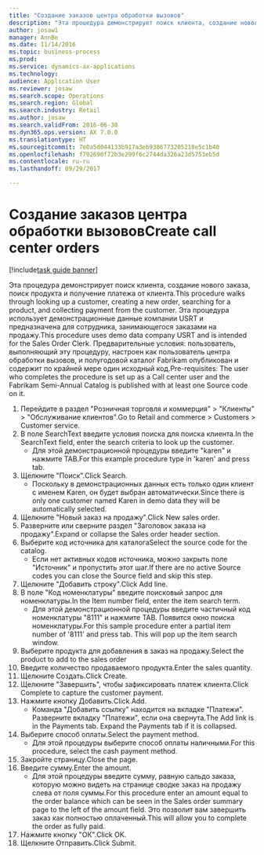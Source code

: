 ```yaml
--- 
title: "Создание заказов центра обработки вызовов"
description: "Эта процедура демонстрирует поиск клиента, создание нового заказа, поиск продукта и получение платежа от клиента."
author: josaw1
manager: AnnBe
ms.date: 11/14/2016
ms.topic: business-process
ms.prod: 
ms.service: dynamics-ax-applications
ms.technology: 
audience: Application User
ms.reviewer: josaw
ms.search.scope: Operations
ms.search.region: Global
ms.search.industry: Retail
ms.author: josaw
ms.search.validFrom: 2016-06-30
ms.dyn365.ops.version: AX 7.0.0
ms.translationtype: HT
ms.sourcegitcommit: 7e0a5d044133b917a3eb9386773205218e5c1b40
ms.openlocfilehash: f702690f72b3e299f6c2744da326a23d5753eb5d
ms.contentlocale: ru-ru
ms.lasthandoff: 09/29/2017

---
```

# <a name="create-call-center-orders"></a><span data-ttu-id="3b17d-103">Создание заказов центра обработки вызовов</span><span class="sxs-lookup"><span data-stu-id="3b17d-103">Create call center orders</span></span>

[!include[task guide banner](../includes/task-guide-banner.md)]

<span data-ttu-id="3b17d-104">Эта процедура демонстрирует поиск клиента, создание нового заказа, поиск продукта и получение платежа от клиента.</span><span class="sxs-lookup"><span data-stu-id="3b17d-104">This procedure walks through looking up a customer, creating a new order, searching for a product, and collecting payment from the customer.</span></span> <span data-ttu-id="3b17d-105">Эта процедура использует демонстрационные данные компании USRT и предназначена для сотрудника, занимающегося заказами на продажу.</span><span class="sxs-lookup"><span data-stu-id="3b17d-105">This procedure uses demo data company USRT and is intended for the Sales Order Clerk.</span></span> <span data-ttu-id="3b17d-106">Предварительные условия: пользователь, выполняющий эту процедуру, настроен как пользователь центра обработки вызовов, и полугодовой каталог Fabrikam опубликован и содержит по крайней мере один исходный код.</span><span class="sxs-lookup"><span data-stu-id="3b17d-106">Pre-requisites:  The user who completes the procedure is set up as a Call center user and the Fabrikam Semi-Annual Catalog is published with at least one Source code on it.</span></span>

1. <span data-ttu-id="3b17d-107">Перейдите в раздел "Розничная торговля и коммерция" > "Клиенты" > "Обслуживание клиентов".</span><span class="sxs-lookup"><span data-stu-id="3b17d-107">Go to Retail and commerce > Customers > Customer service.</span></span>
2. <span data-ttu-id="3b17d-108">В поле SearchText введите условия поиска для поиска клиента.</span><span class="sxs-lookup"><span data-stu-id="3b17d-108">In the SearchText field, enter the search criteria to look up the customer.</span></span>
    * <span data-ttu-id="3b17d-109">Для этой демонстрационной процедуры введите "karen" и нажмите TAB.</span><span class="sxs-lookup"><span data-stu-id="3b17d-109">For this example procedure type in 'karen' and press tab.</span></span>  
3. <span data-ttu-id="3b17d-110">Щелкните "Поиск".</span><span class="sxs-lookup"><span data-stu-id="3b17d-110">Click Search.</span></span>
    * <span data-ttu-id="3b17d-111">Поскольку в демонстрационных данных есть только один клиент с именем Karen, он будет выбран автоматически.</span><span class="sxs-lookup"><span data-stu-id="3b17d-111">Since there is only one customer named Karen in demo data they will be automatically selected.</span></span>  
4. <span data-ttu-id="3b17d-112">Щелкните "Новый заказ на продажу".</span><span class="sxs-lookup"><span data-stu-id="3b17d-112">Click New sales order.</span></span>
5. <span data-ttu-id="3b17d-113">Разверните или сверните раздел "Заголовок заказа на продажу".</span><span class="sxs-lookup"><span data-stu-id="3b17d-113">Expand or collapse the Sales order header section.</span></span>
6. <span data-ttu-id="3b17d-114">Выберите код источника для каталога</span><span class="sxs-lookup"><span data-stu-id="3b17d-114">Select the source code for the catalog.</span></span>
    * <span data-ttu-id="3b17d-115">Если нет активных кодов источника, можно закрыть поле "Источник" и пропустить этот шаг.</span><span class="sxs-lookup"><span data-stu-id="3b17d-115">If there are no active Source codes you can close the Source field and skip this step.</span></span>  
7. <span data-ttu-id="3b17d-116">Щелкните "Добавить строку".</span><span class="sxs-lookup"><span data-stu-id="3b17d-116">Click Add line.</span></span>
8. <span data-ttu-id="3b17d-117">В поле "Код номенклатуры" введите поисковый запрос для номенклатуры.</span><span class="sxs-lookup"><span data-stu-id="3b17d-117">In the Item number field, enter the item search term.</span></span>
    * <span data-ttu-id="3b17d-118">Для этой демонстрационной процедуры введите частичный код номенклатуры "8111" и нажмите TAB. Появится окно поиска номенклатуры.</span><span class="sxs-lookup"><span data-stu-id="3b17d-118">For this sample procedure enter a partial item number of '8111' and press tab. This will pop up the item search window.</span></span>  
9. <span data-ttu-id="3b17d-119">Выберите продукта для добавления в заказ на продажу.</span><span class="sxs-lookup"><span data-stu-id="3b17d-119">Select the product to add to the sales order</span></span>
10. <span data-ttu-id="3b17d-120">Введите количество продаваемого продукта.</span><span class="sxs-lookup"><span data-stu-id="3b17d-120">Enter the sales quantity.</span></span>
11. <span data-ttu-id="3b17d-121">Щелкните Создать.</span><span class="sxs-lookup"><span data-stu-id="3b17d-121">Click Create.</span></span>
12. <span data-ttu-id="3b17d-122">Щелкните "Завершить", чтобы зафиксировать платеж клиента.</span><span class="sxs-lookup"><span data-stu-id="3b17d-122">Click Complete to capture the customer payment.</span></span>
13. <span data-ttu-id="3b17d-123">Нажмите кнопку Добавить.</span><span class="sxs-lookup"><span data-stu-id="3b17d-123">Click Add.</span></span>
    * <span data-ttu-id="3b17d-124">Команда "Добавить ссылку" находится на вкладке "Платежи". Разверните вкладку "Платежи", если она свернута.</span><span class="sxs-lookup"><span data-stu-id="3b17d-124">The Add link is in the Payments tab. Expand the Payments tab if it is collapsed.</span></span>  
14. <span data-ttu-id="3b17d-125">Выберите способ оплаты.</span><span class="sxs-lookup"><span data-stu-id="3b17d-125">Select the payment method.</span></span>
    * <span data-ttu-id="3b17d-126">Для этой процедуры выберите способ оплаты наличными.</span><span class="sxs-lookup"><span data-stu-id="3b17d-126">For this procedure, select the cash payment method.</span></span>  
15. <span data-ttu-id="3b17d-127">Закройте страницу.</span><span class="sxs-lookup"><span data-stu-id="3b17d-127">Close the page.</span></span>
16. <span data-ttu-id="3b17d-128">Введите сумму.</span><span class="sxs-lookup"><span data-stu-id="3b17d-128">Enter the amount.</span></span>
    * <span data-ttu-id="3b17d-129">Для этой процедуры введите сумму, равную сальдо заказа, которую можно видеть на странице сводке заказ на продажу слева от поля суммы.</span><span class="sxs-lookup"><span data-stu-id="3b17d-129">For this procedure enter an amount equal to the order balance which can be seen in the Sales order summary page to the left of the amount field.</span></span> <span data-ttu-id="3b17d-130">Это позволит вам завершить заказ как полностью оплаченный.</span><span class="sxs-lookup"><span data-stu-id="3b17d-130">This will allow you to complete the order as fully paid.</span></span>  
17. <span data-ttu-id="3b17d-131">Нажмите кнопку "OК".</span><span class="sxs-lookup"><span data-stu-id="3b17d-131">Click OK.</span></span>
18. <span data-ttu-id="3b17d-132">Щелкните Отправить.</span><span class="sxs-lookup"><span data-stu-id="3b17d-132">Click Submit.</span></span>


